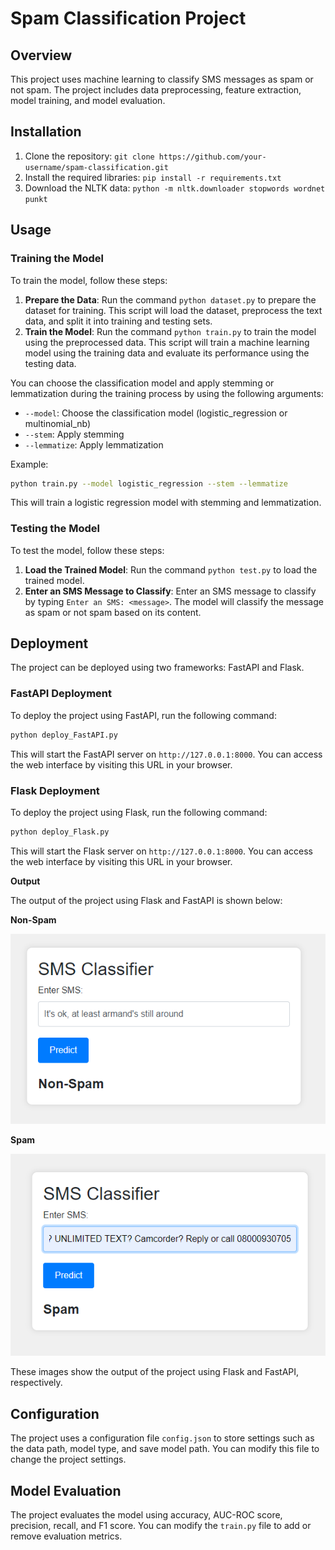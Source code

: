 
**Spam Classification Project**
================================

**Overview**
------------

This project uses machine learning to classify SMS messages as spam or not spam. The project includes data preprocessing, feature extraction, model training, and model evaluation.


**Installation**
---------------

1. Clone the repository: `git clone https://github.com/your-username/spam-classification.git`
2. Install the required libraries: `pip install -r requirements.txt`
3. Download the NLTK data: `python -m nltk.downloader stopwords wordnet punkt`

**Usage**
-----

### Training the Model

To train the model, follow these steps:

1. **Prepare the Data**: Run the command `python dataset.py` to prepare the dataset for training. This script will load the dataset, preprocess the text data, and split it into training and testing sets.
2. **Train the Model**: Run the command `python train.py` to train the model using the preprocessed data. This script will train a machine learning model using the training data and evaluate its performance using the testing data.

You can choose the classification model and apply stemming or lemmatization during the training process by using the following arguments:

* `--model`: Choose the classification model (logistic_regression or multinomial_nb)
* `--stem`: Apply stemming
* `--lemmatize`: Apply lemmatization

Example:
```bash
python train.py --model logistic_regression --stem --lemmatize
```
This will train a logistic regression model with stemming and lemmatization.

### Testing the Model

To test the model, follow these steps:

1. **Load the Trained Model**: Run the command `python test.py` to load the trained model.
2. **Enter an SMS Message to Classify**: Enter an SMS message to classify by typing `Enter an SMS: <message>`. The model will classify the message as spam or not spam based on its content.

**Deployment**
-------------

The project can be deployed using two frameworks: FastAPI and Flask.

### FastAPI Deployment

To deploy the project using FastAPI, run the following command:
```bash
python deploy_FastAPI.py
```
This will start the FastAPI server on `http://127.0.0.1:8000`. You can access the web interface by visiting this URL in your browser.

### Flask Deployment

To deploy the project using Flask, run the following command:
```bash
python deploy_Flask.py
```
This will start the Flask server on `http://127.0.0.1:8000`. You can access the web interface by visiting this URL in your browser.

**Output**

The output of the project using Flask and FastAPI is shown below:

**Non-Spam**

![Output chart](./outputs/Non-Spam.png)

**Spam**

![Output chart2](./outputs/Spam.png)

These images show the output of the project using Flask and FastAPI, respectively.

**Configuration**
--------------

The project uses a configuration file `config.json` to store settings such as the data path, model type, and save model path. You can modify this file to change the project settings.

**Model Evaluation**
-----------------

The project evaluates the model using accuracy, AUC-ROC score, precision, recall, and F1 score. You can modify the `train.py` file to add or remove evaluation metrics.
